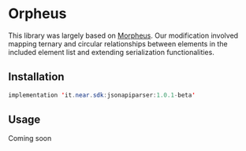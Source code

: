 # Orpheus

This library was largely based on [Morpheus](https://github.com/xamoom/Morpheus).
Our modification involved mapping ternary and circular relationships between elements in the included element list and extending serialization functionalities.

## Installation

```java
implementation 'it.near.sdk:jsonapiparser:1.0.1-beta'
```

## Usage

Coming soon
